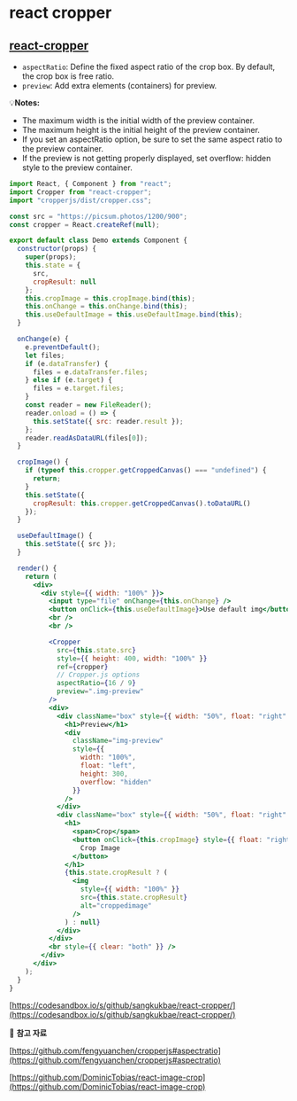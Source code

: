 # react cropper 

## [react-cropper](https://www.npmjs.com/package/react-cropper)

* `aspectRatio`: Define the fixed aspect ratio of the crop box. By default, the crop box is free ratio.
* `preview`: Add extra elements (containers) for preview.

:bulb:**Notes:**
* The maximum width is the initial width of the preview container.
* The maximum height is the initial height of the preview container.
* If you set an aspectRatio option, be sure to set the same aspect ratio to the preview container.
* If the preview is not getting properly displayed, set overflow: hidden style to the preview container.

```jsx
import React, { Component } from "react";
import Cropper from "react-cropper";
import "cropperjs/dist/cropper.css";

const src = "https://picsum.photos/1200/900";
const cropper = React.createRef(null);

export default class Demo extends Component {
  constructor(props) {
    super(props);
    this.state = {
      src,
      cropResult: null
    };
    this.cropImage = this.cropImage.bind(this);
    this.onChange = this.onChange.bind(this);
    this.useDefaultImage = this.useDefaultImage.bind(this);
  }

  onChange(e) {
    e.preventDefault();
    let files;
    if (e.dataTransfer) {
      files = e.dataTransfer.files;
    } else if (e.target) {
      files = e.target.files;
    }
    const reader = new FileReader();
    reader.onload = () => {
      this.setState({ src: reader.result });
    };
    reader.readAsDataURL(files[0]);
  }

  cropImage() {
    if (typeof this.cropper.getCroppedCanvas() === "undefined") {
      return;
    }
    this.setState({
      cropResult: this.cropper.getCroppedCanvas().toDataURL()
    });
  }

  useDefaultImage() {
    this.setState({ src });
  }

  render() {
    return (
      <div>
        <div style={{ width: "100%" }}>
          <input type="file" onChange={this.onChange} />
          <button onClick={this.useDefaultImage}>Use default img</button>
          <br />
          <br />

          <Cropper
            src={this.state.src}
            style={{ height: 400, width: "100%" }}
            ref={cropper}
            // Cropper.js options
            aspectRatio={16 / 9}
            preview=".img-preview"
          />
          <div>
            <div className="box" style={{ width: "50%", float: "right" }}>
              <h1>Preview</h1>
              <div
                className="img-preview"
                style={{
                  width: "100%",
                  float: "left",
                  height: 300,
                  overflow: "hidden"
                }}
              />
            </div>
            <div className="box" style={{ width: "50%", float: "right" }}>
              <h1>
                <span>Crop</span>
                <button onClick={this.cropImage} style={{ float: "right" }}>
                  Crop Image
                </button>
              </h1>
              {this.state.cropResult ? (
                <img
                  style={{ width: "100%" }}
                  src={this.state.cropResult}
                  alt="croppedimage"
                />
              ) : null}
            </div>
          </div>
          <br style={{ clear: "both" }} />
        </div>
      </div>
    );
  }
}
```

[https://codesandbox.io/s/github/sangkukbae/react-cropper/](https://codesandbox.io/s/github/sangkukbae/react-cropper/)

:memo: **참고 자료**

[https://github.com/fengyuanchen/cropperjs#aspectratio](https://github.com/fengyuanchen/cropperjs#aspectratio)

[https://github.com/DominicTobias/react-image-crop](https://github.com/DominicTobias/react-image-crop)

